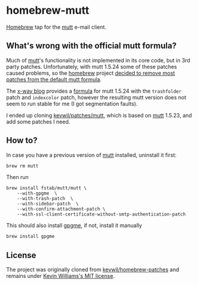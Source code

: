 # homebrew-mutt

[Homebrew](http://brew.sh) tap for the [mutt](http://www.mutt.org) e-mail client.

## What's wrong with the official mutt formula?

Much of [mutt]'s functionality is not implemented in its core code, but in 3rd party patches. Unfortunately, with mutt 1.5.24 some of these patches caused problems, so the [homebrew] project [decided to remove most patches from the default mutt formula].

The [x-way blog] provides a [formula] for mutt 1.5.24 with the `trashfolder` patch and `indexcolor` patch, however the resulting mutt version does not seem to run stable for me (I got segmentation faults).

I ended up cloning [kevwil/patches/mutt], which is based on [mutt] 1.5.23, and add some patches I need.

## How to?

In case you have a previous version of [mutt] installed, uninstall it first:

```bash
brew rm mutt
```

Then run

```
brew install fstab/mutt/mutt \
    --with-gpgme  \
    --with-trash-patch  \
    --with-sidebar-patch  \
    --with-confirm-attachment-patch \
    --with-ssl-client-certificate-without-smtp-authentication-patch
```

This should also install [gpgme], if not, install it manually

```bash
brew install gpgme
```

## License

The project was originally cloned from [kevwil/homebrew-patches] and remains under [Kevin Williams's MIT license].

[Homebrew]: http://brew.sh
[mutt]: http://www.mutt.org
[homebrew]: http://brew.sh
[decided to remove most patches from the default mutt formula]: https://github.com/Homebrew/homebrew/pull/43647
[x-way blog]: https://blog.x-way.org/Linux/2015/09/23/Homebrew-Tap-for-Mutt-1-5-24-with-trash_folder-patch.html
[formula]: https://github.com/x-way/homebrew-mutt
[kevwil/patches/mutt]: https://github.com/kevwil/homebrew-patches
[gpgme]: https://www.gnupg.org/(es)/related_software/gpgme/index.html
[kevwil/homebrew-patches]: https://github.com/kevwil/homebrew-patches
[Kevin Williams's MIT license]: https://github.com/fstab/homebrew-mutt/blob/master/LICENSE
